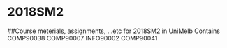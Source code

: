 # 2018SM2
##Course meterials, assignments, ...etc for 2018SM2 in UniMelb
Contains COMP90038 COMP90007 INFO90002 COMP90041
